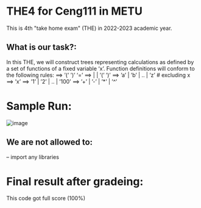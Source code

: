 # THE4 for Ceng111 in METU

This is 4th "take home exam" (THE) in 2022-2023 academic year.

## What is our task?:

In this THE, we will construct trees representing calculations as defined by a set of functions of
a fixed variable ‘x’. Function definitions will conform to the following rules:
<function-def> ==> <function> ’(’ <variable> ’)’ ‘=’ <term> <operator> <term>
<term> ==> <variable> | <constant> | <function> ’(’ <variable> ’)’
<function> ==> ’a’ | ’b’ | .. | ’z’ # excluding x
<variable> ==> ’x’
<constant> ==> ’1’ | ’2’ | .. | ’100’
<operator> ==> ’+’ | ’-’ | ’*’ | ’^’

# Sample Run:

![image](https://user-images.githubusercontent.com/96688864/217093079-8dff992d-403d-49c3-bbd1-c4bbcd4c3d24.png)

## We are not allowed to:
– import any libraries

# Final result after gradeing:

This code got full score (100%)
